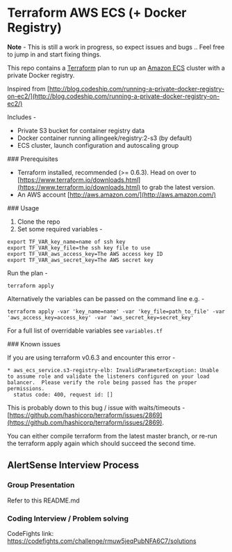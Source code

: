 # Terraform AWS ECS (+ Docker Registry)

**Note** - This is still a work in progress, so expect issues and bugs .. Feel free to jump in and start fixing things.

This repo contains a [Terraform](https://www.terraform.io) plan to run up an [Amazon ECS](http://docs.aws.amazon.com/AmazonECS/latest/developerguide/Welcome.html) cluster with a private Docker registry.

Inspired from [http://blog.codeship.com/running-a-private-docker-registry-on-ec2/](http://blog.codeship.com/running-a-private-docker-registry-on-ec2/)

Includes -

  * Private S3 bucket for container registry data
  * Docker container running allingeek/registry:2-s3 (by default)
  * ECS cluster, launch configuration and autoscaling group

### Prerequisites

* Terraform installed, recommended (>= 0.6.3). Head on over to [https://www.terraform.io/downloads.html](https://www.terraform.io/downloads.html) to grab the latest version.
* An AWS account [http://aws.amazon.com/](http://aws.amazon.com/)

### Usage

1. Clone the repo
2. Set some required variables -

```
export TF_VAR_key_name=name of ssh key
export TF_VAR_key_file=the ssh key file to use
export TF_VAR_aws_access_key=The AWS access key ID
export TF_VAR_aws_secret_key=The AWS secret key
```
Run the plan -

```
terraform apply
```

Alternatively the variables can be passed on the command line e.g. -

```
terraform apply -var 'key_name=name' -var 'key_file=path_to_file' -var 'aws_access_key=access_key' -var 'aws_secret_key=secret_key'
```

For a full list of overridable variables see ```variables.tf```

### Known issues

If you are using terraform v0.6.3 and encounter this error -

```
* aws_ecs_service.s3-registry-elb: InvalidParameterException: Unable to assume role and validate the listeners configured on your load balancer.  Please verify the role being passed has the proper permissions.
  status code: 400, request id: []
```

This is probably down to this bug / issue with waits/timeouts - [https://github.com/hashicorp/terraform/issues/2869](https://github.com/hashicorp/terraform/issues/2869).

You can either compile terraform from the latest master branch, or re-run the terraform
apply again which should succeed the second time.

## AlertSense Interview Process
### Group Presentation
Refer to this README.md

### Coding Interview / Problem solving

CodeFights link: https://codefights.com/challenge/rmuw5jeqPubNFA6C7/solutions
